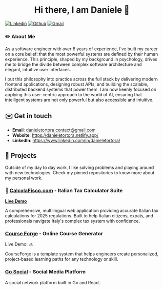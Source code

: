 <h1 align="center">Hi there, I am Daniele 👋</h1>

[![Linkedin](https://img.shields.io/badge/-LinkedIn-blue?style=flat&logo=Linkedin&logoColor=white)](https://www.linkedin.com/in/danieletortora/)
[![Github](https://img.shields.io/badge/-Github-000?style=flat&logo=Github&logoColor=white)](https://github.com/floroz)
[![Gmail](https://img.shields.io/badge/-Gmail-c14438?style=flat&logo=Gmail&logoColor=white)](mailto:danieletortora.contact@gmail.com)

### ✏️ About Me

As a software engineer with over 8 years of experience, I've built my career on a core belief: that the most powerful systems are defined by their human experience. This principle, shaped by my background in psychology, drives me to bridge the divide between complex software architecture and elegant, intuitive user interfaces.

I put this philosophy into practice across the full stack by delivering modern frontend applications, designing robust APIs, and building the scalable, distributed backend systems that power them. I am now keenly focused on applying this user-centric approach to the world of AI, ensuring that intelligent systems are not only powerful but also accessible and intuitive.


## ✉️ Get in touch

- **Email**: danieletortora.contact@gmail.com 
- **Website**: https://danieletortora.netlify.app/
- **LinkedIn**: https://www.linkedin.com/in/danieletortora/

## 💼 Projects

Outside of my day to day work, I like solving problems and playing around with new technologies.
Check my pinned repositories to know more about my personal work.

### 🧮 [CalcolaFisco.com](https://www.calcolafisco.com) - Italian Tax Calculator Suite

**[Live Demo](https://www.calcolafisco.com)**

A comprehensive, multilingual web application providing accurate Italian tax calculations for 2025 regulations. Built to help Italian citizens, expats, and professionals navigate Italy's complex tax system with confidence.

### [Course Forge](https://github.com/floroz/CourseForge) - Online Course Generator

Live Demo: 🔜

CourseForge is a template system that helps engineers create personalized, project-based learning paths for any technology or skill.

### [Go Social](https://github.com/floroz/go-social) - Social Media Platform

A social network platform built in Go and React.

